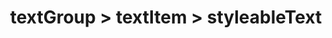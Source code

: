 ---
title: textGroup > textItem > styleableText
redirect_to: "/releases/v5.0.1/developers/obo_nodes/styleable_text"
---